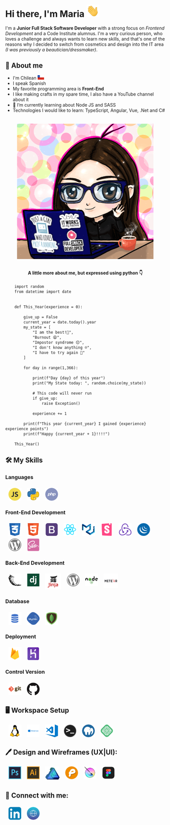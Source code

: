 # Hi there, I'm Maria <img src="https://github.com/cotebarrientos/cotebarrientos/blob/main/icons/hello_world.gif?raw=true" alt="greetings" width="40px" height="40px">

I'm a **Junior Full Stack Software Developer** with a strong focus on *Frontend Development* and a Code Institute alumnus. I'm a very curious person, who loves a challenge and always wants to learn new skills, and that's one of the reasons why I decided to switch from cosmetics and design into the IT area *(I was previously a beautician/dressmaker)*.


## 🙎 About me

- I'm Chilean <img src="https://github.com/cotebarrientos/cotebarrientos/blob/main/icons/Chile_flag.png?raw=true" alt="Chile"  width="20px">
- I speak Spanish
- My favorite programming area is **Front-End**
- I like making crafts in my spare time, I also have a YouTube channel about it
- 🌱 I’m currently learning about Node JS and SASS
- Technologies I would like to learn: TypeScript, Angular, Vue, .Net and C#

<div align="center">
<img src="https://github.com/cotebarrientos/cotebarrientos/blob/main/icons/cotebarrientos_hello_world.gif?raw=true" align="center" style="margin:20px;" alt="My custom image"/>
</div> 

<p align="center" style="margin-bottom:20px; font-weight:700">A little more about me, but expressed using python 👇</p>


        import random
        from datetime import date


        def This_Year(experience = 0):

            give_up = False
            current_year = date.today().year
            my_state = [
                "I am the best!💪",
                "Burnout 😫",
                "Impostor syndrome 😔",
                "I don't know anything ☹️",
                "I have to try again 😬"
            ]

            for day in range(1,366):

                print(f"Day {day} of this year")
                print("My State today: ", random.choice(my_state))

                # This code will never run
                if give_up:
                    raise Exception()

                experience += 1

            print(f"This year {current_year} I gained {experience} experience points")
            print(f"Happy {current_year + 1}!!!!")

        This_Year()

## 🛠️ My Skills

### Languages

<p align="left" style="margin-top:20px">
<img  alt="JavaScript" src="https://github.com/cotebarrientos/cotebarrientos/blob/main/icons/javascript.png?raw=true"  width="40px" style="vertical-align:top; margin:4px; padding-left:6px">
<img src="https://github.com/cotebarrientos/cotebarrientos/blob/main/icons/python.png?raw=true" alt="Python" width="40px" style="vertical-align:top; margin:4px; padding-left:6px">
<img src="https://github.com/cotebarrientos/cotebarrientos/blob/main/icons/php.png?raw=true" alt="PHP" height="40" style="vertical-align:top; margin:4px; padding-left:6px">
</p>

### Front-End Development

<p align="left" style="margin-top:20px">
<img alt="CSS3" src="https://github.com/cotebarrientos/cotebarrientos/blob/main/icons/css.png?raw=true"  width="40px" style="vertical-align:top; margin:4px; padding-left:6px">
<img alt="HTML5" src="https://github.com/cotebarrientos/cotebarrientos/blob/main/icons/html.png?raw=true" width="40px" style="vertical-align:top; margin:4px; padding-left:6px">
<img alt="Bootstrap" src="https://github.com/cotebarrientos/cotebarrientos/blob/main/icons/bootstrap.png?raw=true"  width="40px" style="vertical-align:top; margin:4px; padding-left:6px">
<img alt="React" src="https://github.com/cotebarrientos/cotebarrientos/blob/main/icons/reactjs.png?raw=true"  width="40px" style="vertical-align:top; margin:4px; padding-left:6px">
<img alt="Material UI" src="https://github.com/cotebarrientos/cotebarrientos/blob/main/icons/material_ui.png?raw=true"  width="40px" style="vertical-align:top; margin:4px; padding-left:6px">
<img alt="StoryBook" src="https://github.com/cotebarrientos/cotebarrientos/blob/main/icons/storybookpic.png?raw=true"  width="40px" style="vertical-align:top; margin:4px; padding-left:6px">
<img alt="Redux" src="https://github.com/cotebarrientos/cotebarrientos/blob/main/icons/reduxpic.png?raw=true"  width="40px" style="vertical-align:top; margin:4px; padding-left:6px">
<img alt="jQuery" src="https://github.com/cotebarrientos/cotebarrientos/blob/main/icons/jquery.png?raw=true"  width="40px" style="vertical-align:top; margin:4px; padding-left:6px">
<img alt="Wordpress" src="https://github.com/cotebarrientos/cotebarrientos/blob/main/icons/wordpress.png?raw=true"  width="40px" style="vertical-align:top; margin:4px; padding-left:6px">
<img alt="Sass" src="https://github.com/cotebarrientos/cotebarrientos/blob/main/icons/sass.png?raw=true"  width="40px" style="vertical-align:top; margin:4px; padding-left:6px">
</p>

### Back-End Development

<p align="left" style="margin-top:20px">
<img alt="Flask" src="https://github.com/cotebarrientos/cotebarrientos/blob/main/icons/flask.png?raw=true"  width="40px" style="vertical-align:top; margin:4px;padding-left:6px">
<img alt="Django" src="https://github.com/cotebarrientos/cotebarrientos/blob/main/icons/django.png?raw=true"  width="40px" style="vertical-align:top; margin:4px;padding-left:6px">
<img alt="Jinja" src="https://github.com/cotebarrientos/cotebarrientos/blob/main/icons/jinja.png?raw=true"  width="50px" style="vertical-align:top; margin:4px;padding-left:6px">
<img alt="Wordpress" src="https://github.com/cotebarrientos/cotebarrientos/blob/main/icons/wordpress.png?raw=true"  width="40px" style="vertical-align:top; margin:4px;padding-left:6px">
<img alt="Node" src="https://github.com/cotebarrientos/cotebarrientos/blob/main/icons/node.png?raw=true"  width="40px" style="vertical-align:top; margin:4px;padding-left:6px">
<img src="https://github.com/cotebarrientos/cotebarrientos/blob/main/icons/Meteor-logo.png?raw=true" alt="Meteor" width="45px"  style="vertical-align:top; margin:4px;padding-left:6px">
</p>

### Database

<p align="left" style="margin-top:20px">
<img alt="SQL" src="https://github.com/cotebarrientos/cotebarrientos/blob/main/icons/sql.png?raw=true"  width="40px" style="vertical-align:top; margin:4px; padding-left:6px">
<img alt="MySQL" src="https://github.com/cotebarrientos/cotebarrientos/blob/main/icons/my_sql.png?raw=true" width="40px" style="vertical-align:top; margin:4px; padding-left:6px">
<img  alt="MongoDB"  src="https://github.com/cotebarrientos/cotebarrientos/blob/main/icons/mongodb.png?raw=true"  width="40px" style="vertical-align:top; margin:4px; padding-left:6px">
</p>

### Deployment

<p align="left" style="margin-top:20px">
<img src="https://github.com/cotebarrientos/cotebarrientos/blob/main/icons/firebase.png?raw=true" alt="Firebase" height="40" style="vertical-align:top; margin:4px; padding-left:6px">
<img src="https://github.com/cotebarrientos/cotebarrientos/blob/main/icons/heroku.png?raw=true" alt="Heroku" height="40" style="vertical-align:top; margin:4px; padding-left:6px">
</p>

### Control Version

<p align="left" style="margin-top:20px">
<img alt="Git" src="https://github.com/cotebarrientos/cotebarrientos/blob/main/icons/git.png?raw=true"  width="40px" style="vertical-align:top; margin:4px; padding-left:6px">
<img alt="GitHub"  src="https://github.com/cotebarrientos/cotebarrientos/blob/main/icons/github.png?raw=true"  width="40px" style="vertical-align:top; margin:4px; padding-left:6px">
</p>

## 🖥️ Workspace Setup

<p align="left" style="margin-top:20px">
<img src="https://github.com/cotebarrientos/cotebarrientos/blob/main/icons/linux.png?raw=true" alt="Linux" height="40" style="vertical-align:top; margin:4px; padding-left:6px">
<img src="https://github.com/cotebarrientos/cotebarrientos/blob/main/icons/windows.png?raw=true" alt="Windows" height="40" style="vertical-align:top; margin:4px; padding-left:6px">
<img alt="Visual Studio Code" height="40" src="https://github.com/cotebarrientos/cotebarrientos/blob/main/icons/visual-studio-code.png?raw=true" style="vertical-align:top; margin:4px; padding-left:6px">
<img alt="Terminal"  src="https://github.com/cotebarrientos/cotebarrientos/blob/main/icons/terminal.png?raw=true"  width="40px" style="vertical-align:top; margin:4px; padding-left:6px">
<img alt="MAMP" height="40" src="https://github.com/cotebarrientos/cotebarrientos/blob/main/icons/MAMP.png?raw=true" style="vertical-align:top; margin:4px; padding-left:6px">
<img alt="Flywheel" height="40" src="https://github.com/cotebarrientos/cotebarrientos/blob/main/icons/Flywheel.png?raw=true" style="vertical-align:top; margin:4px; padding-left:6px">
</p>

## 🖊️ Design and Wireframes (UX|UI):

<p align="left" style="margin-top:20px">
<img src="https://github.com/cotebarrientos/cotebarrientos/blob/main/icons/photoshop.png?raw=true" alt="photoshop" width="40px" style="vertical-align:top; margin:4px; padding-left:6px">
<img src="https://github.com/cotebarrientos/cotebarrientos/blob/main/icons/illustrator.png?raw=true" alt="illustrator" width="40px" style="vertical-align:top; margin:4px; padding-left:6px">
<img src="https://github.com/cotebarrientos/cotebarrientos/blob/main/icons/affinity_designer.png?raw=true" alt="affinity designer" width="45px" style="vertical-align:top; margin:4px; padding-left:6px">
<img src="https://github.com/cotebarrientos/cotebarrientos/blob/main/icons/pen.jpg?raw=true" alt="pen" width="40px" style="vertical-align:top; margin:4px; padding-left:6px">
<img src="https://github.com/cotebarrientos/cotebarrientos/blob/main/icons/krita.png?raw=true" alt="krita" width="40px" style="vertical-align:top; margin:4px; padding-left:6px">
<img src="https://github.com/cotebarrientos/cotebarrientos/blob/main/icons/figma.png?raw=true" alt="Figma" width="40px" style="vertical-align:top; margin:4px; padding-left:6px">
</p>

## 📧 Connect with me:

<p align="left" style="margin-top:20px">
<a href='https://www.linkedin.com/in/mjbarrientosv/' target='_blank'><img alt="cotebarrientos | LinkedIn" width="40px" src="https://github.com/cotebarrientos/cotebarrientos/blob/main/icons/linkedin.png?raw=true" style="vertical-align:top; margin:4px; padding-left:6px"></a>
<a href='https://cotebarrientos.github.io/my-portfolio/' target='_blank'><img alt="cotebarrientos | Portfolio" width="40px" src="https://github.com/cotebarrientos/cotebarrientos/blob/main/icons/web.png?raw=true" style="vertical-align:top; margin:4px; padding-left:6px"></a>
</p>
